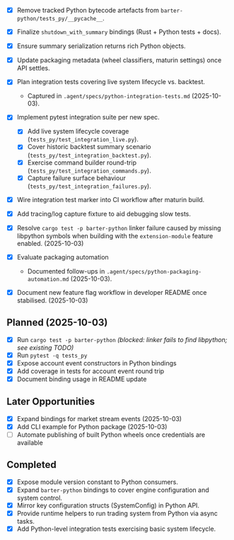 - [x] Remove tracked Python bytecode artefacts from `barter-python/tests_py/__pycache__`.
- [x] Finalize `shutdown_with_summary` bindings (Rust + Python tests + docs).
- [x] Ensure summary serialization returns rich Python objects.
- [x] Update packaging metadata (wheel classifiers, maturin settings) once API settles.
- [x] Plan integration tests covering live system lifecycle vs. backtest.
  - Captured in `.agent/specs/python-integration-tests.md` (2025-10-03).
- [x] Implement pytest integration suite per new spec.
  - [x] Add live system lifecycle coverage (`tests_py/test_integration_live.py`).
  - [x] Cover historic backtest summary scenario (`tests_py/test_integration_backtest.py`).
  - [x] Exercise command builder round-trip (`tests_py/test_integration_commands.py`).
  - [x] Capture failure surface behaviour (`tests_py/test_integration_failures.py`).
- [x] Wire integration test marker into CI workflow after maturin build.
- [x] Add tracing/log capture fixture to aid debugging slow tests.
- [x] Resolve `cargo test -p barter-python` linker failure caused by missing libpython symbols when
      building with the `extension-module` feature enabled. (2025-10-03)
- [x] Evaluate packaging automation
  - Documented follow-ups in `.agent/specs/python-packaging-automation.md` (2025-10-03).

- [x] Document new feature flag workflow in developer README once stabilised. (2025-10-03)

## Planned (2025-10-03)
- [x] Run `cargo test -p barter-python` *(blocked: linker fails to find libpython; see existing TODO)*
- [x] Run `pytest -q tests_py`
- [x] Expose account event constructors in Python bindings
- [x] Add coverage in tests for account event round trip
- [x] Document binding usage in README update

## Later Opportunities
- [x] Expand bindings for market stream events (2025-10-03)
- [x] Add CLI example for Python package (2025-10-03)
- [ ] Automate publishing of built Python wheels once credentials are available

## Completed
- [x] Expose module version constant to Python consumers.
- [x] Expand `barter-python` bindings to cover engine configuration and system control.
- [x] Mirror key configuration structs (SystemConfig) in Python API.
- [x] Provide runtime helpers to run trading system from Python via async tasks.
- [x] Add Python-level integration tests exercising basic system lifecycle.
